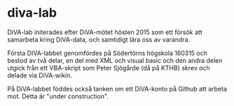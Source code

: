 # diva-lab

DiVA-lab initerades efter DiVA-mötet hösten 2015 som ett försök att samarbeta kring DiVA-data, och samtidigt lära oss av varandra.

Första DIVA-labbet genomfördes på Södertörns högskola 160315 och bestod av två delar, en del med XML och visual basic och den andra delen utgick från ett VBA-skript som Peter Sjögårde (då på KTHB) skrev och delade via DiVA-wikin.

På DiVA-labbet föddes också tanken om ett DiVA-konto på Github att arbeta mot. Detta är "under construction".
